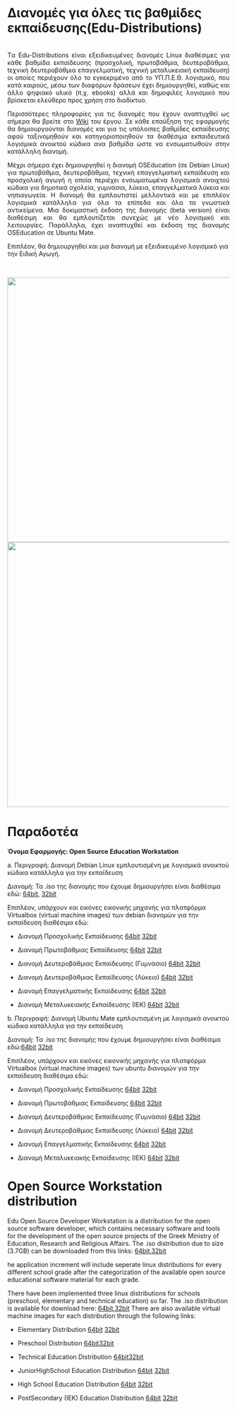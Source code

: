 # Διανομές για όλες τις βαθμίδες εκπαίδευσης(Edu-Distributions)

<p align="justify">
<br>
Tα Edu-Distributions είναι εξειδικευμένες διανομές Linux διαθέσιμες για κάθε βαθμίδα εκπαίδευσης (προσχολική, πρωτοβάθμια, δευτεροβάθμια, tεχνική δευτεροβάθμια επαγγελματική, τεχνική μεταλυκειακή εκπαίδευση) οι οποίες περιέχουν όλο το εγκεκριμένο από το ΥΠ.Π.Ε.Θ. λογισμικό, που κατά καιρούς, μέσω των διαφόρων δράσεων έχει δημιουργηθεί, καθώς και άλλο ψηφιακό υλικό (π.χ. ebooks) αλλά και δημοφιλές λογισμικό που βρίσκεται ελεύθερο προς χρήση στο διαδίκτυο.
<br>

<p align="justify">
Περισσότερες πληροφορίες για τις διανομές που έχουν αναπτυχθεί ως σήμερα θα βρείτε στο <A href="https://git.minedu.gov.gr/itminedu/edu_distributions/wikis/Home">Wiki</A> του έργου.
Σε κάθε επαύξηση της εφαρμογής θα δημιουργούνται διανομές και για τις υπόλοιπες βαθμίδες εκπαίδευσης αφού ταξινομηθούν και κατηγοριοποιηθούν τα διαθέσιμα εκπαιδευτικά λογισμικά ανοικτού κώδικα ανα βαθμίδα ώστε να ενσωματωθούν στην κατάλληλη διανομή. 

<p align="justify">
Μέχρι σήμερα έχει δημιουργηθεί η διανομή OSEducation (σε Debian Linux) για πρωτοβάθμια, δευτεροβάθμια, τεχνική επαγγελματική εκπαίδευση και προσχολική αγωγή η οποία περιέχει ενσωματωμένα λογισμικά ανοιχτού κώδικα για δημοτικά σχολεία, γυμνάσια, λύκεια, επαγγελματικά λύκεια και νηπιαγωγεία. Η διανομή θα εμπλουτιστεί μελλοντικά και με επιπλέον λογισμικά κατάλληλα για όλα τα επίπεδα και όλα τα γνωστικά αντικείμενα. 
Μια δοκιμαστική έκδοση της διανομής (beta version) είναι διαθέσιμη και θα εμπλουτίζεται συνεχώς με νέο λογισμικό και λειτουργίες. 
Παράλληλα, έχει αναπτυχθεί και έκδοση της διανομής OSEducation σε Ubuntu Mate. 
</p>
<p>Επιπλέον, θα δημιουργηθεί και μια διανομή με εξειδικευμένο λογισμικό για την Ειδική Αγωγή. </p>
</p>
<br>
<p align="center">
  <img src="http://ostdev.minedu.gov.gr/~sofiakom/OSElementary32.jpeg" width=800 height=600/> 
  
  <br>
  <img src="http://ostdev.minedu.gov.gr/~sofiakom/Ubuntu_Elementary64.jpeg" width=800 height=600/>

</p>




# Παραδοτέα

**Όνομα Εφαρμογής: Open Source Education Workstation**

a. Περιγραφή: Διανομή Debian Linux εμπλουτισμένη με λογισμικά ανοικτού κώδικα κατάλληλα για την εκπαίδευση

Διανομή: Τα .iso της διανομής που έχουμε δημιουργήσει είναι διαθέσιμα εδώ:
<A href="https://pithos.okeanos.grnet.gr/public/8Wr5zLcqY4ixkPKgGtA175">64bit</A>,
<A href="https://pithos.okeanos.grnet.gr/public/eABhTjjfP5VHhTVWiT9nq">32bit</A>

Επιπλέον, υπάρχουν και εικόνες εικονικής μηχανής για πλατφόρμα Virtualbox (virtual machine images) των debian διανομών για την εκπαίδευση διαθέσιμα εδώ:


* Διανομή Προσχολικής Εκπαίδευσης <A href="https://pithos.okeanos.grnet.gr/public/OfWCDAQu5OJfEM8JF12Lo7">64bit</A> <A href="https://pithos.okeanos.grnet.gr/public/IbY7pqsxGaaRKBMuxKYGx2">32bit</A>

* Διανομή Πρωτοβάθμιας Εκπαίδευσης <A href="https://pithos.okeanos.grnet.gr/public/8ViiY9FzNSf9ri41VRP2H1">64bit</A> <A href="https://pithos.okeanos.grnet.gr/public/7lZZ7UgdIBTqKAKssklNV6">32bit</A>

* Διανομή Δευτεροβάθμιας Εκπαίδευσης (Γυμνάσιο) <A href="https://pithos.okeanos.grnet.gr/public/9MkDshalKSusqPJ2Y8bdB5">64bit</A> <A href="https://pithos.okeanos.grnet.gr/public/LjlsAqVXVGomhnN24eKYy4">32bit</A>

* Διανομή Δευτεροβάθμιας Εκπαίδευσης (Λύκειο) <A href="https://pithos.okeanos.grnet.gr/public/x19PAv22f95NEL2SgWZcT3">64bit</A> <A href="https://pithos.okeanos.grnet.gr/public/dnFrOYvF2ELe7RQf2HCVI2">32bit</A>

* Διανομή Επαγγελματικής Εκπαίδευσης  <A href="https://pithos.okeanos.grnet.gr/public/BTpX31SjZewzeDdOT4lI95">64bit</A> <A href="https://pithos.okeanos.grnet.gr/public/vwFl6HlsE6fHriOoXq3104">32bit</A>

* Διανομή Μεταλυκειακής Εκπαίδευσης (ΙΕΚ) <A href="https://pithos.okeanos.grnet.gr/public/FBcJ9tcbnTZQuYNiSljje5">64bit</A> <A href="https://pithos.okeanos.grnet.gr/public/zwjXY61osz6OfLUEEsXJm2">32bit</A>


b. Περιγραφή: Διανομή Ubuntu Mate εμπλουτισμένη με λογισμικά ανοικτού κώδικα κατάλληλα για την εκπαίδευση

Διανομή: Τα .iso της διανομής που έχουμε δημιουργήσει είναι διαθέσιμα εδώ:<A href="https://pithos.okeanos.grnet.gr/public/sP9KGi6n35YglsZ44osZq6">64bit</A>
<A href="https://pithos.okeanos.grnet.gr/public/ibDJqbqGjBgy8HCmMP1V86">32bit</A>

Επιπλέον, υπάρχουν και εικόνες εικονικής μηχανής για πλατφόρμα Virtualbox (virtual machine images) των ubuntu διανομών για την εκπαίδευση διαθέσιμα εδώ:


* Διανομή Προσχολικής Εκπαίδευσης <A href="https://pithos.okeanos.grnet.gr/public/noa1hOLv48xTc6Jqh4QHi5">64bit</A> <A href="https://pithos.okeanos.grnet.gr/public/fCcE9WBS5l4FfleDJvX093">32bit</A>

* Διανομή Πρωτοβάθμιας Εκπαίδευσης <A href="#">64bit</A> <A href="https://pithos.okeanos.grnet.gr/public/LK6nPVSDEYECIeUKfJuRW4">32bit</A>

* Διανομή Δευτεροβάθμιας Εκπαίδευσης (Γυμνάσιο) <A href="https://pithos.okeanos.grnet.gr/public/fmA078DfwsMDKW7qh4Rc81">64bit</A> <A href="https://pithos.okeanos.grnet.gr/public/QOmtwQdV6an5APoin9ACk4">32bit</A>

* Διανομή Δευτεροβάθμιας Εκπαίδευσης (Λύκειο) <A href="#">64bit</A> <A href="#">32bit</A>

* Διανομή Επαγγελματικής Εκπαίδευσης  <A href="#">64bit</A> <A href="#">32bit</A>

* Διανομή Μεταλυκειακής Εκπαίδευσης (ΙΕΚ) <A href="#">64bit</A> <A href="#">32bit</A>




# Open Source  Workstation distribution

<p align="justify">

Edu Open Source Developer Workstation is a distribution for the open source software developer, which contains necessary software and tools for the development of the open source projects of the Greek Ministry of Education, Research and Religious Affairs. 
The .iso distribution due to size (3.7GB) can be downloaded from this links: <A href="https://pithos.okeanos.grnet.gr/public/V7Nyum3zK15sRdAuhZXqi1">64bit</A>,<A href="https://pithos.okeanos.grnet.gr/public/Hmcjo1rWYSS3YtG12mbps7">32bit</A>

he application increment will include seperate linux distributions for every different school grade after the categorization of the available open source educational software material for each grade.  

There have been implemented three linux distributions for schools (preschool, elementary and technical education) so far. 
The .iso distribution is available for download here: <A href="https://pithos.okeanos.grnet.gr/public/V7Nyum3zK15sRdAuhZXqi1">64bit</A>,<A href="https://pithos.okeanos.grnet.gr/public/Hmcjo1rWYSS3YtG12mbps7">32bit</A>
There are also available virtual machine images for each distribution through the following links:

* Elementary Distribution <A href="https://pithos.okeanos.grnet.gr/public/5lUvDwTJCDcWjsKUFQcsI2">64bit</A> <A href="https://pithos.okeanos.grnet.gr/public/6NXocDtK7Jsp1lHLBJRBZ2">32bit</A>

* Preschool Distribution <A href="https://pithos.okeanos.grnet.gr/public/b23a9aYuAjmrdn8ydrZek3">64bit</A><A href="https://pithos.okeanos.grnet.gr/public/96oVUaX4qjIreokr5AtYr4">32bit</A>

* Technical Education Distribution <A href="https://pithos.okeanos.grnet.gr/public/BTpX31SjZewzeDdOT4lI95">64bit</A><A href="https://pithos.okeanos.grnet.gr/public/vwFl6HlsE6fHriOoXq3104">32bit</A>

* JuniorHighSchool Education Distribution <A href="https://pithos.okeanos.grnet.gr/public/1AFKHUmGa5nxS3mzvph0Z4">64bit</A> <A href="https://pithos.okeanos.grnet.gr/public/BVnKPPJOayqAB6r2RNDd3">32bit</A>

* High School Education Distribution <A href="https://pithos.okeanos.grnet.gr/public/dr8jVl8t0xOlEsRP6e5NL">64bit</A> <A href="https://pithos.okeanos.grnet.gr/public/YKnycsg6eaX9NqASaPBvZ4">32bit</A>

* PostSecondary (IEK) Education Distribution <A href="https://pithos.okeanos.grnet.gr/public/V09A4ku06DygEhTr9q6aL2">64bit</A> <A href="https://pithos.okeanos.grnet.gr/public/YhB0i1LNFBoCsXWqyaM2b1">32bit</A>
